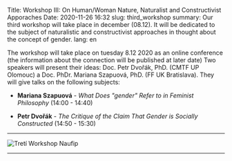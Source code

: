Title: Workshop III: On Human/Woman Nature, Naturalist and Constructivist Apporaches
Date: 2020-11-26 16:32
slug: third_workshop
summary: Our third workshop will take place in december (08.12). It will be dedicated to the subject of naturalistic and constructivist approaches in thought about the concept of gender.
lang: en

The workshop will take place on tuesday 8.12 2020 as an online conference (the
information about the connection will be published at later date)
Two speakers will present their ideas: Doc. Petr Dvořák, PhD. (CMTF
UP Olomouc) a Doc. PhDr. Mariana Szapuová, PhD. (FF UK Bratislava).
They will give talks on the following subjects:

* **Mariana Szapuová** - _What Does "gender" Refer to in Feminist Philosophy_
  (14:00 - 14:40)

* **Petr Dvořák** - _The Critique of the Claim That Gender is Socially Constructed_ (14:50 - 15:30)

***

![Tretí Workshop Naufip]({static}/images/workshop_03.jpg)

***

